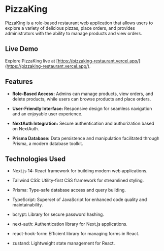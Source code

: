 # PizzaKing

PizzaKing is a role-based restaurant web application that allows users to explore a variety of delicious pizzas, place orders, and provides administrators with the ability to manage products and view orders.

## Live Demo

Explore PizzaKing live at [https://pizzaking-restaurant.vercel.app/](https://pizzaking-restaurant.vercel.app/).

## Features

- **Role-Based Access:** Admins can manage products, view orders, and delete products, while users can browse products and place orders.
- **User-Friendly Interface:** Responsive design for seamless navigation and an enjoyable user experience.

- **NextAuth Integration:** Secure authentication and authorization based on NextAuth.

- **Prisma Database:** Data persistence and manipulation facilitated through Prisma, a modern database toolkit.

## Technologies Used

- Next.js 14: React framework for building modern web applications.

- Tailwind CSS: Utility-first CSS framework for streamlined styling.

- Prisma: Type-safe database access and query building.

- TypeScript: Superset of JavaScript for enhanced code quality and maintainability.

- bcrypt: Library for secure password hashing.

- next-auth: Authentication library for Next.js applications.

- react-hook-form: Efficient library for managing forms in React.

- zustand: Lightweight state management for React.
